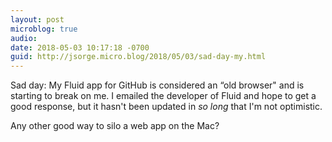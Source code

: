 ```yaml
---
layout: post
microblog: true
audio: 
date: 2018-05-03 10:17:18 -0700
guid: http://jsorge.micro.blog/2018/05/03/sad-day-my.html
---
```

Sad day: My Fluid app for GitHub is considered an “old browser" and is starting to break on me. I emailed the developer of Fluid and hope to get a good response, but it hasn't been updated in _so long_ that I'm not optimistic.

Any other good way to silo a web app on the Mac?
